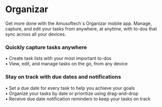 # Organizar

<p>Get more done with the Amusoftech`s Organizar mobile app. Manage, capture, and edit your tasks from anywhere, at anytime, with to-dos that sync across all your devices.<p>
  
<h3> Quickly capture tasks anywhere</h3>
• Create task lists with your most important to-dos <br>
• View, edit, and manage tasks on the go, from any device <br>

<h3>Stay on track with due dates and notifications</h3>
• Set a due date for every task to help you achieve your goals<br>
• Organize your tasks by date or prioritize using drag-and-drop<br>
• Receive due date notification reminders to keep your tasks on track<br>
